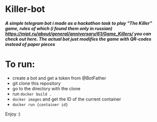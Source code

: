 # Killer-bot

##### A simple telegram bot i made as a hackathon task to play "The Killer" game, rules of which (i found them only in russian) https://mipt.ru/about/general/anniversary/61/Game_Killers/ you can check out here. The actual bot just modifies the game with QR-codes instead of paper pieces


# To run:
  - create a bot and get a token from @BotFather
  - git clone this repository
  - go to the directory with the clone
  - run ``` docker build . ```
  - ``` docker images ``` and get the ID of the current container
  - ``` docker run {container id} ```

Enjoy :)
  
